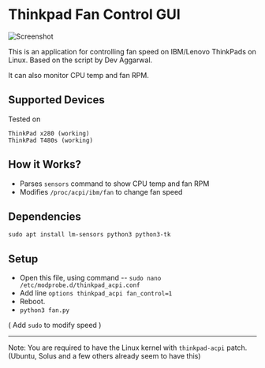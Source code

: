 # Thinkpad Fan Control GUI

![Screenshot](https://i.imgur.com/Cjp1GhR.png)

This is an application for controlling fan speed on IBM/Lenovo ThinkPads on Linux. Based on the script by Dev Aggarwal.

It can also monitor CPU temp and fan RPM. 

## Supported Devices
Tested on
```
ThinkPad x280 (working)
ThinkPad T480s (working)
```

## How it Works?
 + Parses `sensors` command to show CPU temp and fan RPM
 + Modifies `/proc/acpi/ibm/fan` to change fan speed

## Dependencies
`sudo apt install lm-sensors python3 python3-tk`

## Setup
+ Open this file, using command -- `sudo nano /etc/modprobe.d/thinkpad_acpi.conf` 
+ Add line `options thinkpad_acpi fan_control=1`
+ Reboot. 
+ `python3 fan.py`

( Add `sudo` to modify speed )

---

Note: You are required to have the Linux kernel with `thinkpad-acpi` patch. (Ubuntu, Solus and a few others already seem to have this)
